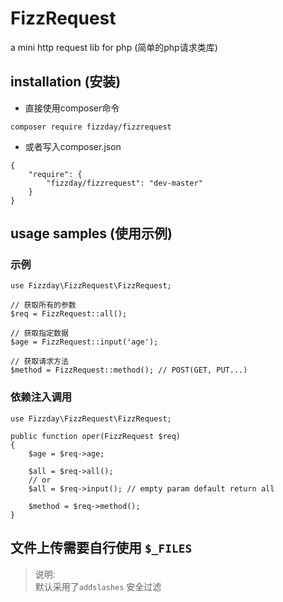 # FizzRequest
a mini http request lib for php (简单的php请求类库)

## installation (安装)
- 直接使用composer命令  
```
composer require fizzday/fizzrequest
```
- 或者写入composer.json
```
{
    "require": {
        "fizzday/fizzrequest": "dev-master"
    }
}
```
## usage samples (使用示例)
### 示例
```
use Fizzday\FizzRequest\FizzRequest;

// 获取所有的参数
$req = FizzRequest::all();

// 获取指定数据
$age = FizzRequest::input('age');

// 获取请求方法
$method = FizzRequest::method(); // POST(GET, PUT...)
```

### 依赖注入调用
```
use Fizzday\FizzRequest\FizzRequest;

public function oper(FizzRequest $req)
{
    $age = $req->age;
    
    $all = $req->all();
    // or
    $all = $req->input(); // empty param default return all
    
    $method = $req->method();
}
```

## 文件上传需要自行使用 `$_FILES`

> 说明:  
默认采用了`addslashes` 安全过滤